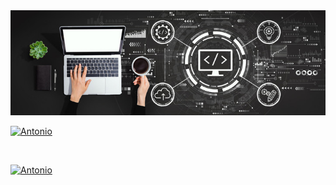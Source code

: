 <div   text-align="center">
<img src="./image/notebook.jpg">
</div?>

<br>

[![Antonio](https://github-readme-stats.vercel.app/api?username=AntonioAlvesFilho&theme=highcontrast&fault&show_icons=true)](https://github.com/AntonioAlvesFilho/)

<br>

[![Antonio](https://github-readme-stats.vercel.app/api/top-langs/?username=AntonioAlvesFilho&hide=html&layout=compact=true&theme=highcontrast)](https://github.com/AntonioAlvesFilho/)